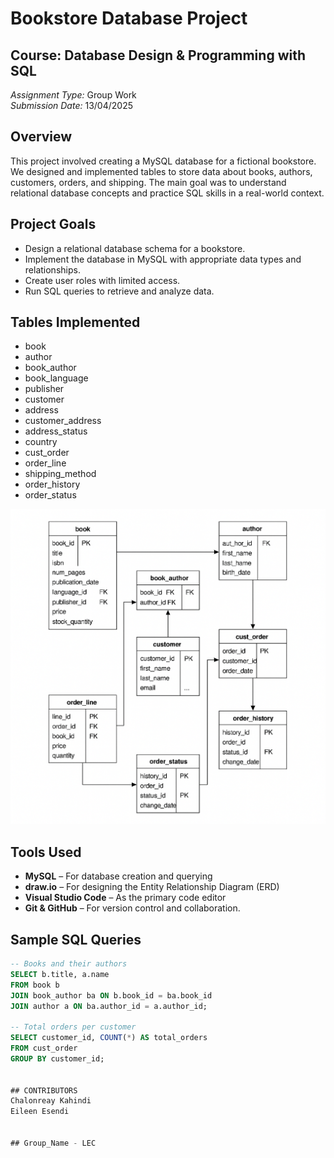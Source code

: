 # Bookstore Database Project

## Course: Database Design & Programming with SQL  
*Assignment Type:* Group Work  
*Submission Date:* 13/04/2025

## Overview

This project involved creating a MySQL database for a fictional bookstore. We designed and implemented tables to store data about books, authors, customers, orders, and shipping. The main goal was to understand relational database concepts and practice SQL skills in a real-world context.

## Project Goals

- Design a relational database schema for a bookstore.  
- Implement the database in MySQL with appropriate data types and relationships.  
- Create user roles with limited access.  
- Run SQL queries to retrieve and analyze data.

## Tables Implemented

- book  
- author  
- book_author  
- book_language  
- publisher  
- customer  
- address  
- customer_address  
- address_status  
- country  
- cust_order  
- order_line  
- shipping_method  
- order_history  
- order_status

![Entity Relationship Diagram](images/erd.png)

## Tools Used

- **MySQL** – For database creation and querying  
- **draw.io** – For designing the Entity Relationship Diagram (ERD)  
- **Visual Studio Code** – As the primary code editor  
- **Git & GitHub** – For version control and collaboration.

## Sample SQL Queries

```sql
-- Books and their authors
SELECT b.title, a.name
FROM book b
JOIN book_author ba ON b.book_id = ba.book_id
JOIN author a ON ba.author_id = a.author_id;

-- Total orders per customer
SELECT customer_id, COUNT(*) AS total_orders
FROM cust_order
GROUP BY customer_id;


## CONTRIBUTORS 
Chalonreay Kahindi
Eileen Esendi


## Group_Name - LEC